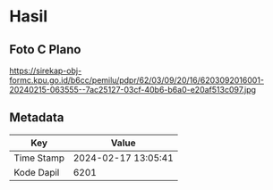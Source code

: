 # Hasil

## Foto C Plano

https://sirekap-obj-formc.kpu.go.id/b6cc/pemilu/pdpr/62/03/09/20/16/6203092016001-20240215-063555--7ac25127-03cf-40b6-b6a0-e20af513c097.jpg


## Metadata

| Key        | Value               |
| ---------- | ------------------- |
| Time Stamp | 2024-02-17 13:05:41 |
| Kode Dapil | 6201                |




